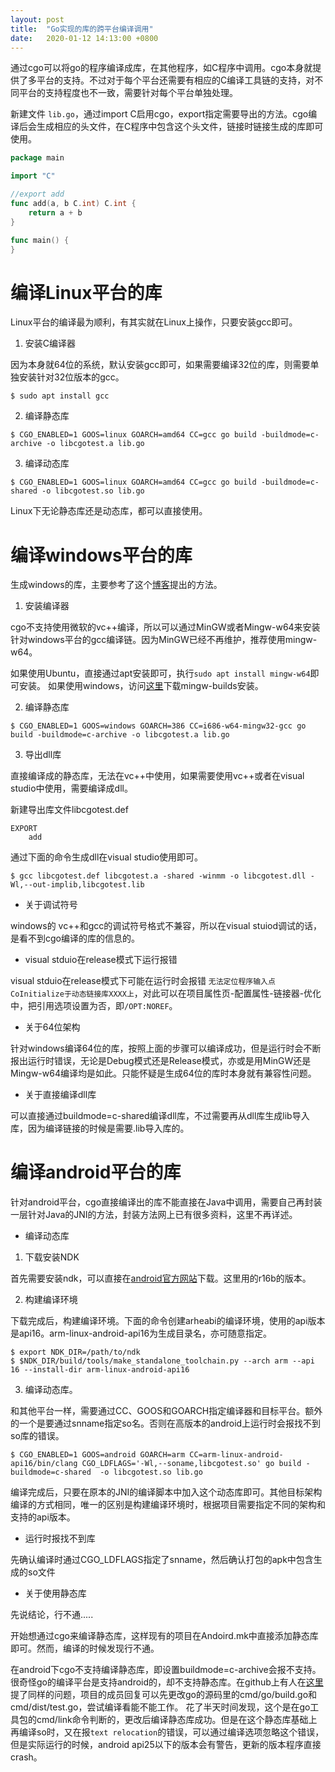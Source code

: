 ```yaml
---
layout: post
title:  "Go实现的库的跨平台编译调用"
date:   2020-01-12 14:13:00 +0800
---
```


通过cgo可以将go的程序编译成库，在其他程序，如C程序中调用。cgo本身就提供了多平台的支持。不过对于每个平台还需要有相应的C编译工具链的支持，对不同平台的支持程度也不一致，需要针对每个平台单独处理。


新建文件 `lib.go`，通过import C启用cgo，export指定需要导出的方法。cgo编译后会生成相应的头文件，在C程序中包含这个头文件，链接时链接生成的库即可使用。

```go
package main

import "C"

//export add
func add(a, b C.int) C.int {
    return a + b
}

func main() {
}
```

编译Linux平台的库
================

Linux平台的编译最为顺利，有其实就在Linux上操作，只要安装gcc即可。

1. 安装C编译器

因为本身就64位的系统，默认安装gcc即可，如果需要编译32位的库，则需要单独安装针对32位版本的gcc。

```
$ sudo apt install gcc
```

2. 编译静态库

```
$ CGO_ENABLED=1 GOOS=linux GOARCH=amd64 CC=gcc go build -buildmode=c-archive -o libcgotest.a lib.go
```

3. 编译动态库

```
$ CGO_ENABLED=1 GOOS=linux GOARCH=amd64 CC=gcc go build -buildmode=c-shared -o libcgotest.so lib.go
```

Linux下无论静态库还是动态库，都可以直接使用。


编译windows平台的库
================

生成windows的库，主要参考了这个[博客](https://blog.csdn.net/qq_30549833/article/details/86157744)提出的方法。

1. 安装编译器

cgo不支持使用微软的vc++编译，所以可以通过MinGW或者Mingw-w64来安装针对windows平台的gcc编译链。因为MinGW已经不再维护，推荐使用mingw-w64。

如果使用Ubuntu，直接通过apt安装即可，执行`sudo apt install mingw-w64`即可安装。
如果使用windows，访问[这里](http://mingw-w64.org/doku.php/download/mingw-builds)下载mingw-builds安装。

2. 编译静态库

```
$ CGO_ENABLED=1 GOOS=windows GOARCH=386 CC=i686-w64-mingw32-gcc go build -buildmode=c-archive -o libcgotest.a lib.go
```

3. 导出dll库

直接编译成的静态库，无法在vc++中使用，如果需要使用vc++或者在visual studio中使用，需要编译成dll。

新建导出库文件libcgotest.def
```
EXPORT
	add
```

通过下面的命令生成dll在visual studio使用即可。
```
$ gcc libcgotest.def libcgotest.a -shared -winmm -o libcgotest.dll -Wl,--out-implib,libcgotest.lib
```

* 关于调试符号

windows的 vc++和gcc的调试符号格式不兼容，所以在visual stuiod调试的话，是看不到cgo编译的库的信息的。

* visual stduio在release模式下运行报错

visual stduio在release模式下可能在运行时会报错 `无法定位程序输入点CoInitialize于动态链接库XXXX上`，对此可以在项目属性页-配置属性-链接器-优化中，把引用选项设置为否，即`/OPT:NOREF`。

* 关于64位架构

针对windows编译64位的库，按照上面的步骤可以编译成功，但是运行时会不断报出运行时错误，无论是Debug模式还是Release模式，亦或是用MinGW还是Mingw-w64编译均是如此。只能怀疑是生成64位的库时本身就有兼容性问题。

* 关于直接编译dll库

可以直接通过buildmode=c-shared编译dll库，不过需要再从dll库生成lib导入库，因为编译链接的时候是需要.lib导入库的。

编译android平台的库
================


针对android平台，cgo直接编译出的库不能直接在Java中调用，需要自己再封装一层针对Java的JNI的方法，封装方法网上已有很多资料，这里不再详述。

* 编译动态库

1. 下载安装NDK

首先需要安装ndk，可以直接在[android官方网站](https://developer.android.com/ndk/downloads?hl=zh-cn)下载。这里用的r16b的版本。

2. 构建编译环境

下载完成后，构建编译环境。下面的命令创建arheabi的编译环境，使用的api版本是api16。arm-linux-android-api16为生成目录名，亦可随意指定。
```
$ export NDK_DIR=/path/to/ndk
$ $NDK_DIR/build/tools/make_standalone_toolchain.py --arch arm --api 16 --install-dir arm-linux-android-api16
```

3. 编译动态库。

和其他平台一样，需要通过CC、GOOS和GOARCH指定编译器和目标平台。额外的一个是要通过snname指定so名。否则在高版本的android上运行时会报找不到so库的错误。

```
$ CGO_ENABLED=1 GOOS=android GOARCH=arm CC=arm-linux-android-api16/bin/clang CGO_LDFLAGS='-Wl,--soname,libcgotest.so' go build -buildmode=c-shared  -o libcgotest.so lib.go
```

编译完成后，只要在原本的JNI的编译脚本中加入这个动态库即可。其他目标架构编译的方式相同，唯一的区别是构建编译环境时，根据项目需要指定不同的架构和支持的api版本。

* 运行时报找不到库

先确认编译时通过CGO_LDFLAGS指定了snname，然后确认打包的apk中包含生成的so文件

* 关于使用静态库

先说结论，行不通.....

开始想通过cgo来编译静态库，这样现有的项目在Andoird.mk中直接添加静态库即可。然而，编译的时候发现行不通。

在android下cgo不支持编译静态库，即设置buildmode=c-archive会报不支持。很奇怪go的编译平台是支持android的，却不支持静态库。在github上有人在[这里](https://github.com/golang/go/issues/33806)提了同样的问题，项目的成员回复可以先更改go的源码里的cmd/go/build.go和cmd/dist/test.go，尝试编译看能不能工作。 花了半天时间发现，这个是在go工具包的cmd/link命令判断的，更改后编译静态库成功。但是在这个静态库基础上再编译so时，又在报`text relocation`的错误，可以通过编译选项忽略这个错误，但是实际运行的时候，android api25以下的版本会有警告，更新的版本程序直接crash。

